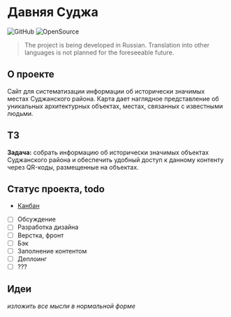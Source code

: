 # Давняя Суджа    
![GitHub](https://img.shields.io/github/license/dan-sazonov/old-sudga) ![OpenSource](https://img.shields.io/badge/Open%20Source-%E2%9D%A4%EF%B8%8F-blue)
> The project is being developed in Russian. Translation into other languages is not planned for the foreseeable future.    
## О проекте
Сайт для систематизации информации об исторически значимых местах Суджанского района. Карта дает наглядное представление об уникальных архитектурных объектах, местах, связанных с известными людьми.    
## ТЗ
**Задача:** собрать информацию об исторически значимых объектах Суджанского района и обеспечить удобный доступ к данному  контенту через QR-коды, размещенные на объектах.    
## Статус проекта, todo
- [Канбан](https://github.com/dan-sazonov/old-sudga/projects/1)    

- [ ] Обсуждение
- [ ] Разработка дизайна
- [ ] Верстка, фронт
- [ ] Бэк
- [ ] Заполнение контентом
- [ ] Деплоинг
- [ ] ???
## Идеи
_изложить все мысли в нормальной форме_